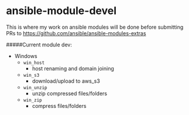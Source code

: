 ansible-module-devel
====================

This is where my work on ansible modules will be done before submitting PRs to https://github.com/ansible/ansible-modules-extras

#####Current module dev:
- Windows
  - `win_host`
    - host renaming and domain joining
  - `win_s3`
    - download/upload to aws_s3
  - `win_unzip`
    - unzip compressed files/folders
  - `win_zip`
    - compress files/folders

